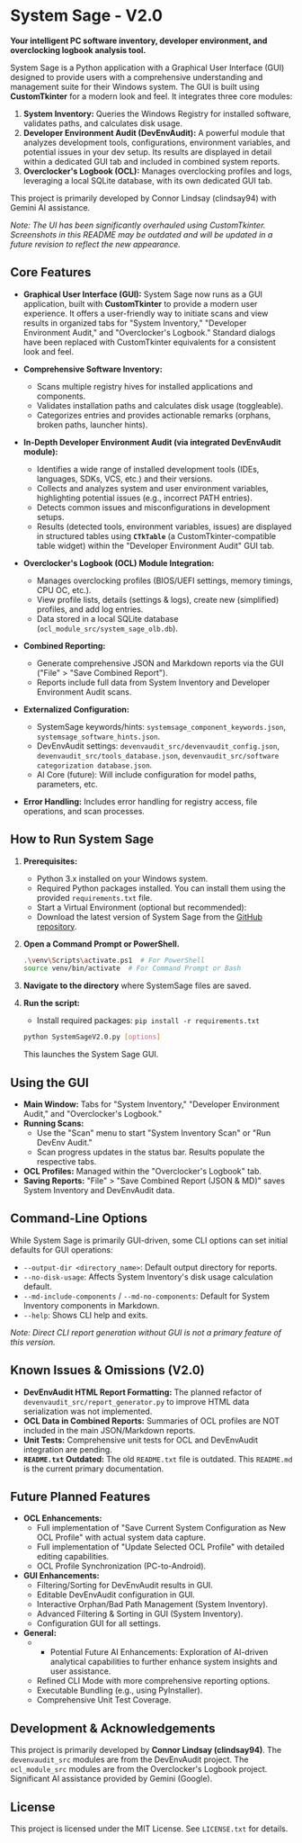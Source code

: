 # System Sage - V2.0

**Your intelligent PC software inventory, developer environment, and overclocking logbook analysis tool.**

System Sage is a Python application with a Graphical User Interface (GUI) designed to provide users with a comprehensive understanding and management suite for their Windows system. The GUI is built using **CustomTkinter** for a modern look and feel. It integrates three core modules:

1. **System Inventory:** Queries the Windows Registry for installed software, validates paths, and calculates disk usage.
2. **Developer Environment Audit (DevEnvAudit):** A powerful module that analyzes development tools, configurations, environment variables, and potential issues in your dev setup. Its results are displayed in detail within a dedicated GUI tab and included in combined system reports.
3. **Overclocker's Logbook (OCL):** Manages overclocking profiles and logs, leveraging a local SQLite database, with its own dedicated GUI tab.

This project is primarily developed by Connor Lindsay (clindsay94) with Gemini AI assistance.

*Note: The UI has been significantly overhauled using CustomTkinter. Screenshots in this README may be outdated and will be updated in a future revision to reflect the new appearance.*

## Core Features

* **Graphical User Interface (GUI):** System Sage now runs as a GUI application, built with **CustomTkinter** to provide a modern user experience. It offers a user-friendly way to initiate scans and view results in organized tabs for "System Inventory," "Developer Environment Audit," and "Overclocker's Logbook." Standard dialogs have been replaced with CustomTkinter equivalents for a consistent look and feel.
* **Comprehensive Software Inventory:**
  * Scans multiple registry hives for installed applications and components.
  * Validates installation paths and calculates disk usage (toggleable).
  * Categorizes entries and provides actionable remarks (orphans, broken paths, launcher hints).
* **In-Depth Developer Environment Audit (via integrated DevEnvAudit module):**
  * Identifies a wide range of installed development tools (IDEs, languages, SDKs, VCS, etc.) and their versions.
  * Collects and analyzes system and user environment variables, highlighting potential issues (e.g., incorrect PATH entries).
  * Detects common issues and misconfigurations in development setups.
  * Results (detected tools, environment variables, issues) are displayed in structured tables using **`CTkTable`** (a CustomTkinter-compatible table widget) within the "Developer Environment Audit" GUI tab.

* **Overclocker's Logbook (OCL) Module Integration:**
  * Manages overclocking profiles (BIOS/UEFI settings, memory timings, CPU OC, etc.).
  * View profile lists, details (settings & logs), create new (simplified) profiles, and add log entries.
  * Data stored in a local SQLite database (`ocl_module_src/system_sage_olb.db`).
* **Combined Reporting:**
  * Generate comprehensive JSON and Markdown reports via the GUI ("File" > "Save Combined Report").
  * Reports include full data from System Inventory and Developer Environment Audit scans.
* **Externalized Configuration:**
  * SystemSage keywords/hints: `systemsage_component_keywords.json`, `systemsage_software_hints.json`.
  * DevEnvAudit settings: `devenvaudit_src/devenvaudit_config.json`, `devenvaudit_src/tools_database.json`, `devenvaudit_src/software categorization database.json`.
  * AI Core (future): Will include configuration for model paths, parameters, etc.
* **Error Handling:** Includes error handling for registry access, file operations, and scan processes.

## How to Run System Sage

1. **Prerequisites:**

    * Python 3.x installed on your Windows system.
    * Required Python packages installed. You can install them using the provided `requirements.txt` file.
    * Start a Virtual Environment (optional but recommended):
    * Download the latest version of System Sage from the [GitHub repository](https://github.com/clindsay94/systemsage).

2. **Open a Command Prompt or PowerShell.**

      ```sh
      .\venv\Scripts\activate.ps1  # For PowerShell
      source venv/bin/activate  # For Command Prompt or Bash
      ```

3. **Navigate to the directory** where SystemSage files are saved.
4. **Run the script:**
    * Install required packages: `pip install -r requirements.txt`

    ```sh
    python SystemSageV2.0.py [options]
    ```

    This launches the System Sage GUI.

## Using the GUI

* **Main Window:** Tabs for "System Inventory," "Developer Environment Audit," and "Overclocker's Logbook."
* **Running Scans:**
  * Use the "Scan" menu to start "System Inventory Scan" or "Run DevEnv Audit."
  * Scan progress updates in the status bar. Results populate the respective tabs.
* **OCL Profiles:** Managed within the "Overclocker's Logbook" tab.
* **Saving Reports:** "File" > "Save Combined Report (JSON & MD)" saves System Inventory and DevEnvAudit data.

## Command-Line Options

While System Sage is primarily GUI-driven, some CLI options can set initial defaults for GUI operations:

* `--output-dir <directory_name>`: Default output directory for reports.
* `--no-disk-usage`: Affects System Inventory's disk usage calculation default.
* `--md-include-components` / `--md-no-components`: Default for System Inventory components in Markdown.
* `--help`: Shows CLI help and exits.

*Note: Direct CLI report generation without GUI is not a primary feature of this version.*

## Known Issues & Omissions (V2.0)

* **DevEnvAudit HTML Report Formatting:** The planned refactor of `devenvaudit_src/report_generator.py` to improve HTML data serialization was not implemented.
* **OCL Data in Combined Reports:** Summaries of OCL profiles are NOT included in the main JSON/Markdown reports.
* **Unit Tests:** Comprehensive unit tests for OCL and DevEnvAudit integration are pending.
* **`README.txt` Outdated:** The old `README.txt` file is outdated. This `README.md` is the current primary documentation.

## Future Planned Features

* **OCL Enhancements:**
  * Full implementation of "Save Current System Configuration as New OCL Profile" with actual system data capture.
  * Full implementation of "Update Selected OCL Profile" with detailed editing capabilities.
  * OCL Profile Synchronization (PC-to-Android).
* **GUI Enhancements:**
  * Filtering/Sorting for DevEnvAudit results in GUI.
  * Editable DevEnvAudit configuration in GUI.
  * Interactive Orphan/Bad Path Management (System Inventory).
  * Advanced Filtering & Sorting in GUI (System Inventory).
  * Configuration GUI for all settings.
* **General:**
  * * Potential Future AI Enhancements: Exploration of AI-driven analytical capabilities to further enhance system insights and user assistance.
  * Refined CLI Mode with more comprehensive reporting options.
  * Executable Bundling (e.g., using PyInstaller).
  * Comprehensive Unit Test Coverage.

## Development & Acknowledgements

This project is primarily developed by **Connor Lindsay (clindsay94)**.
The `devenvaudit_src` modules are from the DevEnvAudit project.
The `ocl_module_src` modules are from the Overclocker's Logbook project.
Significant AI assistance provided by Gemini (Google).

## License

This project is licensed under the MIT License. See `LICENSE.txt` for details.
